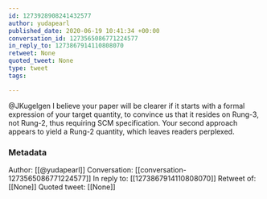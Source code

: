 ```yaml
---
id: 1273928908241432577
author: yudapearl
published_date: 2020-06-19 10:41:34 +00:00
conversation_id: 1273565086771224577
in_reply_to: 1273867914110808070
retweet: None
quoted_tweet: None
type: tweet
tags:

---
```


@JKugelgen I believe your paper will be clearer if it starts with a formal expression of your target quantity, to convince us that it resides on Rung-3, not Rung-2, thus requiring SCM specification. Your second approach appears to yield a Rung-2 quantity, which leaves readers perplexed.

### Metadata

Author: [[@yudapearl]]
Conversation: [[conversation-1273565086771224577]]
In reply to: [[1273867914110808070]]
Retweet of: [[None]]
Quoted tweet: [[None]]
